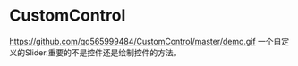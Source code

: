 # CustomControl

https://github.com/qq565999484/CustomControl/master/demo.gif
一个自定义的Slider.重要的不是控件还是绘制控件的方法。
